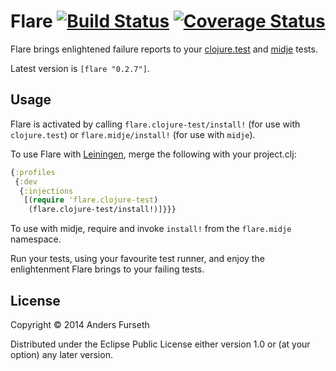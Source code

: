 # Flare [![Build Status](https://travis-ci.org/andersfurseth/flare.svg?branch=master)](https://travis-ci.org/andersfurseth/flare) [![Coverage Status](https://img.shields.io/coveralls/andersfurseth/flare.svg)](https://coveralls.io/r/andersfurseth/flare)

Flare brings enlightened failure reports to your [clojure.test](http://richhickey.github.io/clojure/clojure.test-api.html) and [midje](https://github.com/marick/Midje) tests.

Latest version is `[flare "0.2.7"]`.

## Usage

Flare is activated by calling `flare.clojure-test/install!` (for use with `clojure.test`) or `flare.midje/install!` (for use with `midje`).

To use Flare with [Leiningen](http://leiningen.org/), merge the following with your project.clj:

```clojure
{:profiles
 {:dev
  {:injections
   [(require 'flare.clojure-test)
    (flare.clojure-test/install!)]}}}
```

To use with midje, require and invoke `install!` from the `flare.midje` namespace.

Run your tests, using your favourite test runner, and enjoy the enlightenment Flare brings to your failing tests.

## License

Copyright © 2014 Anders Furseth

Distributed under the Eclipse Public License either version 1.0 or (at
your option) any later version.
